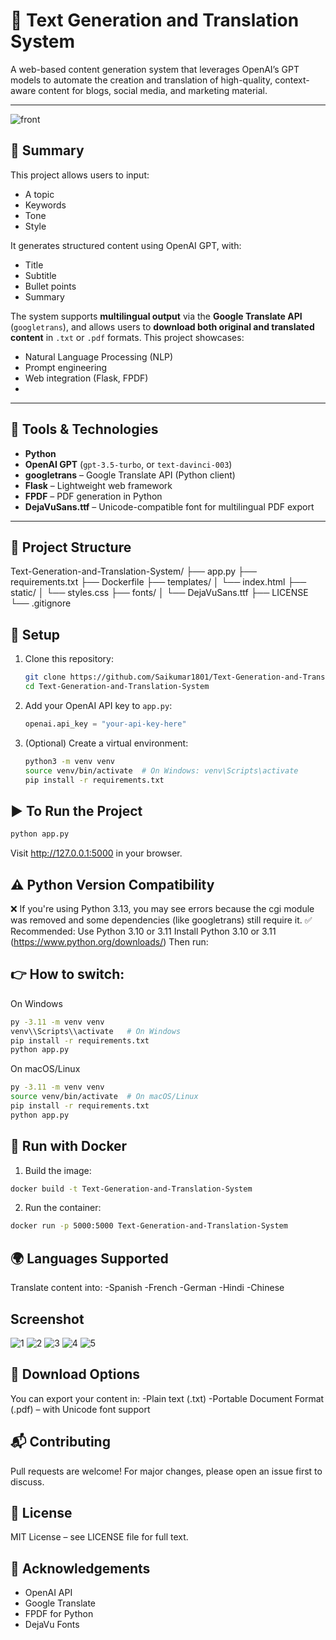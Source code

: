 # 🧠 Text Generation and Translation System

A web-based content generation system that leverages OpenAI’s GPT models to automate the creation and translation of high-quality, context-aware content for blogs, social media, and marketing material.

---

![front](https://github.com/user-attachments/assets/b8825321-3aef-4e01-8f3d-c530db171cc5)


## 📝 Summary
This project allows users to input:
- A topic
- Keywords
- Tone
- Style

It generates structured content using OpenAI GPT, with:
- Title
- Subtitle
- Bullet points
- Summary

The system supports **multilingual output** via the **Google Translate API** (`googletrans`), and allows users to **download both original and translated content** in `.txt` or `.pdf` formats.
This project showcases:
- Natural Language Processing (NLP)
- Prompt engineering
- Web integration (Flask, FPDF)
- 

---

## 🔧 Tools & Technologies

- **Python**
- **OpenAI GPT** (`gpt-3.5-turbo`, or `text-davinci-003`)
- **googletrans** – Google Translate API (Python client)
- **Flask** – Lightweight web framework
- **FPDF** – PDF generation in Python
- **DejaVuSans.ttf** – Unicode-compatible font for multilingual PDF export

---

## 📁 Project Structure
Text-Generation-and-Translation-System/
├── app.py
├── requirements.txt
├── Dockerfile
├── templates/
│   └── index.html
├── static/
│   └── styles.css
├── fonts/
│   └── DejaVuSans.ttf
├── LICENSE
└── .gitignore


## 🔑 Setup
1. Clone this repository:
    ```bash
    git clone https://github.com/Saikumar1801/Text-Generation-and-Translation-System.git
    cd Text-Generation-and-Translation-System
    ```

2. Add your OpenAI API key to `app.py`:
    ```python
    openai.api_key = "your-api-key-here"
    ```

3. (Optional) Create a virtual environment:
    ```bash
    python3 -m venv venv
    source venv/bin/activate  # On Windows: venv\Scripts\activate
    pip install -r requirements.txt
    ```

## ▶️ To Run the Project
```bash
python app.py
```
Visit http://127.0.0.1:5000 in your browser.


## ⚠️ Python Version Compatibility
❌ If you're using Python 3.13, you may see errors because the cgi module was removed and some dependencies (like googletrans) still require it.
✅ Recommended: Use Python 3.10 or 3.11
Install Python 3.10 or 3.11 (https://www.python.org/downloads/)
Then run:

## 👉 How to switch:
On Windows
```bash
py -3.11 -m venv venv
venv\\Scripts\\activate   # On Windows
pip install -r requirements.txt
python app.py
```
On macOS/Linux
```bash
py -3.11 -m venv venv
source venv/bin/activate  # On macOS/Linux
pip install -r requirements.txt
python app.py
```

## 🐳 Run with Docker
1. Build the image:
```bash
docker build -t Text-Generation-and-Translation-System
```
2. Run the container:

```bash
docker run -p 5000:5000 Text-Generation-and-Translation-System
```

## 🌍 Languages Supported
Translate content into:
-Spanish
-French
-German
-Hindi
-Chinese

## Screenshot
![1](https://github.com/user-attachments/assets/e2a6e279-23d8-4ef2-b1d8-9cb3e684a633)
![2](https://github.com/user-attachments/assets/684c7a74-ec88-42a6-b498-e7b8446704a3)
![3](https://github.com/user-attachments/assets/50446ecf-6553-4eb4-88ab-4ab6c6821be5)
![4](https://github.com/user-attachments/assets/bd52b886-f44a-4ae6-8c99-49be25edf24f)
![5](https://github.com/user-attachments/assets/20b9ea9e-136e-4f0a-923f-6a3f63d95052)


## 📄 Download Options
You can export your content in:
-Plain text (.txt)
-Portable Document Format (.pdf) – with Unicode font support


## 📬 Contributing
Pull requests are welcome! For major changes, please open an issue first to discuss.

## 📄 License
MIT License – see LICENSE file for full text.

## 🙌 Acknowledgements
- OpenAI API
- Google Translate
- FPDF for Python
- DejaVu Fonts

